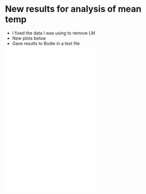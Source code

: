 # New results for analysis of mean temp

- I fixed the data I was using to remove LM
- New plots below
- Gave results to Bodie in a text file

![Scree plot](../figures/6envi_assoc/PCA_scree_plot.pdf "scree plot")
![lfmm p-values](../figures/6envi_assoc/LFMM_ridge_0.0_Mean_Annual_Temperature_Celsius_pvalues_plot.pdf "LFMM")
![spearmanns vs lfmm](../figures/6envi_assoc/Spearmanns_vs_LFMM_Mean_Annual_Temperature_Celsius_plot.pdf "sp vs lfmm")

